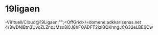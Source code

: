 # 19ligaen
-Virituell/Cloud@19Ligaen;"";&lt;OffGrid>/=domene;adkkarlsenas.net
4/8wDNlBtn3UvoZLZnzJMzo8i0J8hFOADFT2jziBQKrmgJCG32eLBE6Cw
